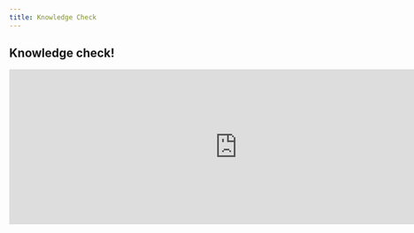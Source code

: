 ```yaml
---
title: Knowledge Check
---
```


## Knowledge check!

<iframe src="https://libstory.ds.lib.uw.edu/h5p/wp-admin/admin-ajax.php?action=h5p_embed&id=2" width="823" height="281" frameborder="0" allowfullscreen="allowfullscreen"></iframe><script src="https://libstory.ds.lib.uw.edu/h5p/wp-content/plugins/h5p/h5p-php-library/js/h5p-resizer.js" charset="UTF-8"></script>
